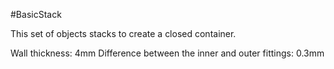 #BasicStack

This set of objects stacks to create a closed container.

Wall thickness: 4mm
Difference between the inner and outer fittings: 0.3mm

